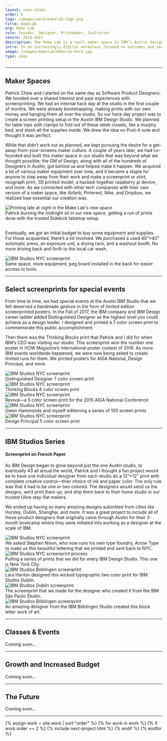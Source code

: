 ```yaml
---
layout: case-study
order: 6
logo: /images/work/makelab-logo.png
title: makelab
org: Make Lab
role: Founder, Designer, Printmaker, Instructor
tenure: 2014–2017
description: The Make Lab is a small maker space in IBM’s Austin design studio. In an increasingly digital workplace focused on outcomes and needle-moving, the practice of working with our hands is a nice reminder of play, commitment, and independence. We built the Make Lab with the goal of creating an open space where our co-workers could explore, iterate, recharge, and learn together.
intro: In an increasingly digital workplace focused on outcomes and needle-moving, the practice of working with our hands is a nice reminder of play, commitment, and independence. We built the Make Lab with the goal of creating an open space where our co-workers could explore, iterate, recharge, and learn together.
image: /images/makelab/makelab-hero.jpg
type: case
---
```


<hr>

<div class="c-grid__half">
  <h2>Maker Spaces</h2>
  <article class="c-grid__mt c-text-format">
    <p>Patrick Chew and I started on the same day as Software Product Designers. We bonded over a shared interest and past experiences with screenprinting. We had an internal hack day at the studio in the first couple of months. We were already bootstrapping, making prints with our own money and hanging them all over the studio. So our hack day project was to create a screen printing setup in the Austin IBM Design Studio. We planned for table tops with clamps to fold out of these sleek closets, like a murphy bed, and stash all the supplies inside. We drew the idea on Post-It note and thought it was perfect.
    </p>
    <p>
    While that didn’t work out as planned, we kept pursuing the desire for a get-away-from-your-screens maker culture. A couple of years later, we had co-founded and built this maker space in our studio that was beyond what we thought possible; the GM of Design, along with all of the hundreds of Designers in Austin, got behind us and helped make it happen. We acquired a lot of various maker equipment over time, and it became a staple for anyone to step away from their work and make a screenprint or shirt, risograph print, 3D printed model, a hacked-together raspberry pi device, and more. As we connected with other tech companies with their own version of a maker space, like Airbnb, Pinterest, Nike, and Dropbox, we realized how essential our creation was.
    </p>
  </article>
  </div>
  <img src="../../images/makelab/pchew-hursley.jpg" alt="Printing late at night in the Make Lab's new space">
  <figcaption>Patrick burning the midnight oil in our new space, getting a run of prints done with the trusted Sidekick tabletop setup.</figcaption>
<div class="c-grid__half">
  <h2></h2>
  <article class="c-grid__mt c-text-format">
    <p>
      Eventually, we got an initial budget to buy some equipment and supplies. For those acquainted, there’s a lot involved. We purchased a used 40"×40" automatic press, an exposure unit, a drying rack, and a washout booth. No more driving back and forth to the local car wash.
    </p>
  </article>
</div>
<img src="../../images/makelab/automatic-press.jpg" alt="IBM Studios NYC screenprint">
  <figcaption>Same space, more equipment, peg board installed in the back for easier access to tools.</figcaption>

<hr>

<div class="c-grid__half">
  <h2>Select screenprints for special events</h2>
  <article class="c-grid__mt c-text-format">
    <p>From time to time, we had special events at the Austin IBM Studio that we felt deserved a handmade gesture in the form of limited edition screenprinted posters. In the Fall of 2017, the IBM company and IBM Design career ladder added Distinguished Designer as the highest level you could achieve as a design leader. I designed and printed a 7 color screen print to commemorate this public accomplishment.
    </p>
    <p>
    Then there was the Thinking Blocks print that Patrick and I did for when IBM’s CEO was visiting our studio. This screenprint won the number one poster in HOW Magazine’s international poster contest of 2016. As more IBM events worldwide happened, we were now being asked to create limited runs for them. We printed posters for AIGA National, Design Principal, and more.
    </p>
  </article>
</div>
<img src="../../images/makelab/distinguished-designer.jpg" alt="IBM Studios NYC screenprint">
<figcaption>Distinguished Designer 7 color screen print</figcaption>
<img src="../../images/makelab/thinking-blocks.jpg" alt="IBM Studios NYC screenprint">
<figcaption>Thinking Blocks 4 color screen print</figcaption>
<img src="../../images/makelab/aiga-national.jpg" alt="IBM Studios NYC screenprint">
<figcaption>Revival—a 5 color screen print for the 2015 AIGA National Conference</figcaption>
<img src="../../images/makelab/signing-aiga-national.jpg" alt="IBM Studios NYC screenprint">
<figcaption>Owen Hammonds and myself editioning a series of 100 screen prints</figcaption>
<img src="../../images/makelab/design-principal.jpg" alt="IBM Studios NYC screenprint">
<figcaption>Design Principal 5 color screen print</figcaption>

<hr>

<div class="c-grid__half">
  <div class="u-mb-tiny">
    <h2 class="c-work__m-strip">IBM Studios Series</h2>
    <h4>Screenprint on French Paper</h4>
  </div>
  <article class="c-grid__mt c-text-format">
    <p>As IBM Design began to grow beyond just the one Austin studio, to eventually 43 all aroud the world, Patrick and I thought a fun project would be to have one individual designer from each studio do a 12"×12" print with complete creative control—thier choice of ink and paper color. The only rule was that it had to be one or two colored. The designers would send us the designs, we’d print them up, and ship them back to their home studio in our trusted Uline stay-flat mailers.</p>
    <p>We ended up having so many amazing designs submitted from cities like Hursley, Dublin, Shanghai, and more. It was a great project to include all of these product designers that originally came through Austin for their 3-month bootcamp where they were initiated into working as a designer at the scale of IBM.</p>
  </article>
</div>
<img src="../../images/makelab/new-york-city.jpg" alt="IBM Studios NYC screenprint">
<figcaption>We asked Stephen Nixon, who now runs his own type foundry, Arrow Type to make us this beautiful lettering that we printed and sent back to NYC.</figcaption>
<img src="../../images/makelab/new-york-studio-poster.jpg" alt="IBM Studios NYC screenprint process">
<figcaption>Pulling a series of prints that we did for every IBM Design Studio. This one is New York City.</figcaption>
<img src="../../images/makelab/dublin.jpg" alt="IBM Studios Böblingen screenprint">
<figcaption>Lara Hanlon designed this wicked typographic two color print for IBM Studos Dublin.</figcaption>
<img src="../../images/makelab/sao-paulo.jpg" alt="IBM Studios Dublin screenprint">
<figcaption>The screenprint that we made for the designer who created it from the IBM São Paulo Studio.</figcaption>
<img src="../../images/makelab/boblingen.jpg" alt="IBM Studios Böblingen screenprint">
<figcaption>An amazing designer from the IBM Böblingen Studio created this block letter work of art.</figcaption>

<hr>

<div class="c-grid__half">
  <h2>Classes &amp; Events</h2>
  <article class="c-grid__mt c-text-format">
    <p>Coming soon&hellip;</p>
  </article>
</div>

<hr>

<div class="c-grid__half">
  <h2>Growth and Increased Budget</h2>
  <article class="c-grid__mt c-text-format">
    <p>Coming soon&hellip;</p>
  </article>
</div>

<hr>

<div class="c-grid__half">
  <h2>The Future</h2>
  <article class="c-grid__mt c-text-format">
    <p>Coming soon&hellip;</p>
  </article>
</div>

<hr>

{% assign work = site.work | sort:"order" %}
{% for work in work %}
{% if work.order == 2 %}
{% include next-project.html %}
{% endif %}
{% endfor %}
